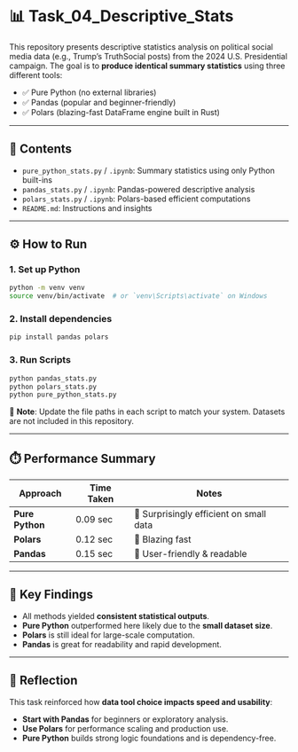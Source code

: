 
# 📊 Task_04_Descriptive_Stats

This repository presents descriptive statistics analysis on political social media data (e.g., Trump’s TruthSocial posts) from the 2024 U.S. Presidential campaign. The goal is to **produce identical summary statistics** using three different tools:

- ✅ Pure Python (no external libraries)
- ✅ Pandas (popular and beginner-friendly)
- ✅ Polars (blazing-fast DataFrame engine built in Rust)

---

## 📁 Contents

- `pure_python_stats.py` / `.ipynb`: Summary statistics using only Python built-ins
- `pandas_stats.py` / `.ipynb`: Pandas-powered descriptive analysis
- `polars_stats.py` / `.ipynb`: Polars-based efficient computations
- `README.md`: Instructions and insights

---

## ⚙️ How to Run

### 1. Set up Python
```bash
python -m venv venv
source venv/bin/activate  # or `venv\Scripts\activate` on Windows
```

### 2. Install dependencies
```bash
pip install pandas polars
```

### 3. Run Scripts
```bash
python pandas_stats.py
python polars_stats.py
python pure_python_stats.py
```

🔁 **Note**: Update the file paths in each script to match your system. Datasets are not included in this repository.

---

## ⏱️ Performance Summary

| Approach       | Time Taken | Notes                      |
|----------------|------------|----------------------------|
| **Pure Python**| 0.09 sec   | 🧠 Surprisingly efficient on small data |
| **Polars**     | 0.12 sec   | 🚀 Blazing fast            |
| **Pandas**     | 0.15 sec   | 🐼 User-friendly & readable|

---

## 🧠 Key Findings

- All methods yielded **consistent statistical outputs**.
- **Pure Python** outperformed here likely due to the **small dataset size**.
- **Polars** is still ideal for large-scale computation.
- **Pandas** is great for readability and rapid development.

---

## 💬 Reflection

This task reinforced how **data tool choice impacts speed and usability**:

- **Start with Pandas** for beginners or exploratory analysis.
- **Use Polars** for performance scaling and production use.
- **Pure Python** builds strong logic foundations and is dependency-free.

